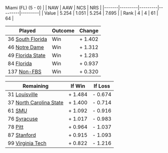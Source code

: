 Miami (FL) (5 - 0)
|       |   NAW   |   AAW   |   NCS   |   NRS   |
|-------|---------|---------|---------|---------|
| Value |   5.254 |   1.051 |   5.254 |   7.695 |
| Rank  |       4 |       4 |      61 |      64 |

| Played                    | Outcome    |  Change  |
|---------------------------|------------|----------|
|  36 [South Florida         ](SouthFlorida.md)| Win        | +  1.402 |
|  46 [Notre Dame            ](NotreDame.md)| Win        | +  1.312 |
|  49 [Florida State         ](FloridaState.md)| Win        | +  1.283 |
|  84 [Florida               ](Florida.md)| Win        | +  0.937 |
| 137 [Non-FBS               ](NonFBS.md)| Win        | +  0.320 |

| Remaining                 |  If Win  |  If Loss |
|---------------------------|----------|----------|
|  31 [Louisville            ](Louisville.md)| +  1.484 | -  0.674 |
|  37 [North Carolina State  ](NorthCarolinaState.md)| +  1.400 | -  0.714 |
|  61 [SMU                   ](SMU.md)| +  1.092 | -  0.916 |
|  76 [Syracuse              ](Syracuse.md)| +  1.017 | -  0.983 |
|  78 [Pitt                  ](Pitt.md)| +  0.964 | -  1.037 |
|  87 [Stanford              ](Stanford.md)| +  0.915 | -  1.093 |
|  99 [Virginia Tech         ](VirginiaTech.md)| +  0.822 | -  1.216 |

